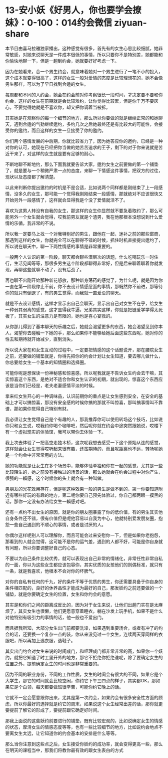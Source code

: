# 13-安小妖《好男人，你也要学会撩妹》：0-100：014约会微信 ziyuan-share

本节目由喜马拉雅独家播出，这种感觉有很多，首先有的女生心思比较细腻，她非常敏感，对她来说聊天是一件成本很低的事情，所以只要你不是特别差，她都能和你愉快地聊一下，但是一趟到约会，她就要好好考虑一下。

因为在她看来，合一个男生约会，就意味着她对一个男生进行了一笔不小的投入，这个成本就变得很高了，这样的女生一般对爱情的态度是比较理想花的，她不会像男生那样，可以为了早日找到合适的女生。

每周都和不同的人约会，她会在约会前对你考察很长一段时间，才决定要不要和你约会，这样的女生在前期就是会比较难约，让你觉得比较累，但是你千万不要灰心，不要觉得她就是不喜欢你，却又把你调着当被拆。

其实她是在观察你的每一个细节的地方，那么所以你要做的就是继续正常的和她聊天，遇到合适的气劲继续邀约，多约几次之后她最终还是有比较大的可能性，会接受你的邀约，而且这样的女生一旦接受了你的邀约。

你们两个感情发展的中后期，你就比较省力了，因为她答应你的邀约，已经是一种对你的认可，她现在已经把你当做的她苦苦追求的王子，剩下的对于你来说就是苦近干来了，对这样的女生就是要有足够的耐心。

不断地聊不断地约，那么下面我就要告诉大家，邀约女生之前要做的第一个铺垫了，就是要与一个稍微严肃一点的态度，来聊一下情感这件事情，把双方的过往，现状以及态度都了解清楚。

以此来判断你提出邀约的时机是不是合适，比如说两个同样都是刚结束了上一段感情，没多久的女生，那可能一个觉得我刚刚结束一段感情，那就绝对不应该很快又开始另外一段感情了，这样就会显得我是个没了爱情就活不了。

喜欢为这男人转没有自我的女生，那这样的女生你显然就不要急着取约了，那么可能另外一个女生就会觉得，哎我前男友就是个渣男，我在他那根本没想说到什么爱情的乐循，我非常的不说。

所以我一定要马上找一个对我特别好的男生，跟他在一起，迷补之前的那些窗商，那遇到这样的女生，你就完全可以在聊得不错的时候，抓住时机直接提出邀约了，所以说在聊天中，聊一下两性情感的事情是非常重要的。

一般两个人认识的第一阶段，聊天都会聊些潜层次的话题，什么吃喝玩乐一时住行，生活见闻等等，那很多男生这个阶段都聊得非常好，但是后来聊着聊着你就发现，再聊这些就聊不动了，没有后劲了。

再也聊不出刚开始那种新花怒放，那种新身荡药的感觉了，为什么呢，就是因为你一直在第一阶段停止不前，你不去设计情感层面的事情，那既然你不前进，那等待你的就只有倒退了，有的男生觉得，而我就一直爱没的聊天。

就是不去设计感情，这样才显示出自己会聊天，显示出自己对女生不在乎，给女生一种弱其弱离的感觉，这才显得我牛逼，兄弟其实这样，你就是把链爱学学得太死板了，其实女生的注意力是有限的，她也是喜心宴救的。

从你那儿得到了基本聊天的乐趣之后，她就会渴望更多的东西，她会渴望见到你本人，渴望你去碰触一下她的手，那么如果你不能够给她后面这些东西呢，她对你的性去和期待就开始减少，直到消失。

所以说大家在和女生互动的过程中，一定要把情感的这个话题说开，那在腰院女生之前，还要做的铺垫就是，你得先把你的约会计划让女生知道，要去哪儿做什么，你总要给女生一个基本的知情圈和选择圈。

可能你呢是想保读一份神秘感和惊喜感，所以呢我就是不告诉女生约会去干嘛，其实惊喜这个东西，是绝对不适合你和女生认识的初期，就出现的，惊喜这个东西应该是当你们已经是，老夫老妻感情平淡的时候。

拿来红女生开心的一种调味品，认识前期你的重点是让女生感到安全，在安全的基础上才可以搞惊喜，那没有安全感的时候你搞的那就不叫惊喜，那叫搞事情叫不靠谱，那如果你觉得自己特别有财。

我必须让女生觉得自己是个有趣的人，那我推荐你可以使用转场这个技巧，比如说你只和女生说，哎我约你喝个咖啡吧，然后呢你就在约会中途突然跟她说，哎楼下有一个虚拟现实的体验馆，我可以带你去体验一下。

我上次去体验了一把高空走独木桥，这次呢我想去感受一下这个原始从连的感觉，这样就会让女生觉得哎听起来很有趣，还蛮期待的，而且呢距离也不远，转场呢她是一个约会中非常常用的方法。

她的功能就是让女生在多个场景中，能够体验单独和你在一起的感觉，尤其是一些比较陌生的，她之前没有接触过的场景的话，那么她就会在约会过程中对你产生，很强的一賴感，这个时候你的头上就会有一种叫做。

男朋友的光花效用存在，但是呢这种效果一般的男生是做不到的，第一你要知道附近有哪些好玩的有趣的地方，第二呢你要自己预先体验过，你自己都两眼一摸黑的话，那你一定没有办法给女生一賴感对吧。

还有一点约不出女生的原因，就是你的朋友圈暴露了你的低价值，有的男生其实他自身条件还不错，很有价值但是呢他容易以自我为中心，他就特别爱发朋友圈，抱怨一些自己遇到的不顺心的事情，或者是讨厌的人。

你偶尔这样呢别人可以理解你，而且可能会过来安慰你一下，但是如果你老抱怨，那看到的人就会觉得，这可能不是你的运气差，遇到的人都不好，可能是你自身就有问题，所以你要调整好自己的心态。

不要以为自己条件比较优秀，就可以表现出自己非常的情绪化，非常任性非常自私的一面，你以为这些女生都应该包容你，其实优质的女孩他们的则偶标准，就只有一条，就是我喜欢，他根本不会对你的坏脾气。

对你的自私有任何的千九，好的条件不等于优质的男生，你还需要具备于你自身的条件相匹配的，良好的休养品性才能成为最好的自己，那发妖约之前还要做的一个铺垫，就是你要确定女生的位置，女生和你约会的意愿。

其实是和你们之间的距离成反比的，因为对于女生来说，让他们出趟门实在是太麻烦了，其实女生也很懒，他们更愿意穿着睡衣，躺在沙发上玩手机，如果不是什么对他特别有吸引力的事情的话，他一般也不爱出门。

而且据我所知，大部分女生出门前都要洗澡，如果遇到重要场合，或者有冲了的约会的话，还要换一个复杂一点的装，你从来没见过一个女生，连续两天穿同样的衣服吧，所以再加上选衣服，选鞋子。

其实出门约会对女生来说的时间成门，和经理成门都非常非常的高，如果你一个妖约，就把它知道了时工里开外的地方，那它不拒绝你拒绝谁呢，除了要确定女生的位置之外，提前确定女生的时间也是非常重要的。

因为不同的职业身份，不同的工作性质，女生的时间会有很大的不同，如果它是个大学生，那它的时间就会比较空闲，你约它下午三四点的样子，其实都OK，那如果它是个白领，每天都要做班很辛苦，可能你约它晚上的话。

它就不一定会愿意跟你出来，尤其是第一次约会，如果约会有很多安全性方面的顾虑，所以你最好的选择就是约它的周末，如果说这个女生经常出差的话，那你就更要提前了解它的形成了，要提前跟它确定好时间。

那我上面说的这些妖约前要进行的铺垫，既有比较宏观的，比如说确定女生的情感的状态，摩清女生的情感态度等等，也有一些比较细节的地方，比如说约会地点不要离女生太远，让它知道你的约会基本的安排是什么等等。

那么当你注意到这些点之后，女生接受你妖约的成功率，就会变得更高一些，那么在明天的课程当中，那我们将教你最有效的跟女生表白的方式